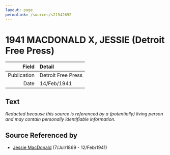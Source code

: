 ```yaml
---
layout: page
permalink: /sources/s21542692
---
```


# 1941 MACDONALD X, JESSIE (Detroit Free Press)

Field | Detail
---:|:---
Publication | Detroit Free Press
Date | 14/Feb/1941

## Text

_Redacted because this source is referenced by a (potentially) living person and may contain personally identifiable information._

## Source Referenced by

* [Jessie MacDonald](../people/@97412403@-jessie-macdonald-b1869-7-7-d1941-2-12.md) (7/Jul/1869 - 12/Feb/1941)
